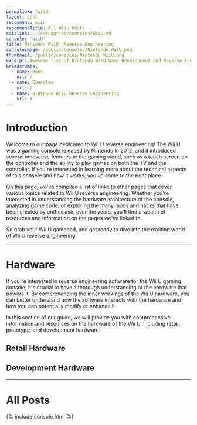 ```yaml
---
permalink: /wiiU/
layout: post
recommend: wiiU
recommendTitle: All WiiU Posts
editlink: ../categories/consoles/WiiU.md
console: 'wiiU'
title: Nintendo WiiU  Reverse Engineering
consoleimage: /public/consoles/Nintendo WiiU.png
thumbnail: /public/consoles/Nintendo WiiU.png
excerpt: Awesome list of Nintendo WiiU Game Development and Reverse Engineering information
breadcrumbs:
  - name: Home
    url: /
  - name: Consoles
    url: /
  - name: Nintendo WiiU Reverse Engineering
    url: #
---
```


# Introduction
Welcome to our page dedicated to Wii U reverse engineering! The Wii U was a gaming console released by Nintendo in 2012, and it introduced several innovative features to the gaming world, such as a touch screen on the controller and the ability to play games on both the TV and the controller. If you're interested in learning more about the technical aspects of this console and how it works, you've come to the right place. 

On this page, we've compiled a list of links to other pages that cover various topics related to Wii U reverse engineering. Whether you're interested in understanding the hardware architecture of the console, analyzing game code, or exploring the many mods and hacks that have been created by enthusiasts over the years, you'll find a wealth of resources and information on the pages we've linked to. 

So grab your Wii U gamepad, and get ready to dive into the exciting world of Wii U reverse engineering!

---
# Hardware
If you're interested in reverse engineering software for the Wii U gaming console, it's crucial to have a thorough understanding of the hardware that powers it. By comprehending the inner workings of the Wii U hardware, you can better understand how the software interacts with the hardware and how you can potentially modify or enhance it.

In this section of our guide, we will provide you with comprehensive information and resources on the hardware of the Wii U, including retail, prototype, and development hardware.

## Retail Hardware

## Development Hardware

---
# All Posts
<div>

{% include console.html %}
</div>
